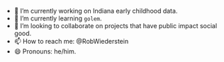 - 🔭 I’m currently working on Indiana early childhood data.
- 🌱 I’m currently learning `golem`.
- 👯 I’m looking to collaborate on projects that have public impact social good.
- 📫 How to reach me: @RobWiederstein
- 😄 Pronouns: he/him.

